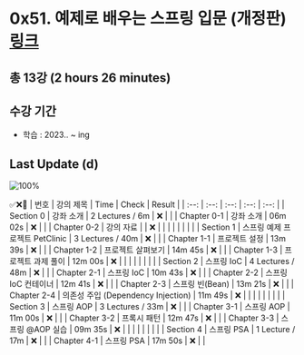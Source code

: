 # 0x51. 예제로 배우는 스프링 입문 (개정판) [링크](https://www.inflearn.com/course/spring_revised_edition)

## 총 13강 (2 hours 26 minutes)

## 수강 기간 
- 학습          : 2023.. ~ ing

## Last Update (d)    

![100%](https://progress-bar.dev/0/?scale=13&title=progress&width=500&color=babaca&suffix=/13)

✅❌:hammer:
| 번호 | 강의 제목 | Time | Check | Result |
| :--: | :--: | :--: | :--: | :--: |
| Section 0 | 강좌 소개 | 2 Lectures / 6m | ❌ |  |
| Chapter 0-1 | 강좌 소개 | 06m 02s | ❌ | |
| Chapter 0-2 | 강의 자료 |  | ❌ | |
| | | | | |
| Section 1 | 스프링 예제 프로젝트 PetClinic | 3 Lectures / 40m | ❌ | |
| Chapter 1-1 | 프로젝트 설정 | 13m 39s | ❌ | | 
| Chapter 1-2 | 프로젝트 살펴보기 | 14m 45s | ❌ | |
| Chapter 1-3 | 프로젝트 과제 풀이 | 12m 00s | ❌ | | 
| | | | | |
| Section 2 | 스프링 IoC | 4 Lectures / 48m | ❌ | |
| Chapter 2-1 | 스프링 IoC | 10m 43s | ❌ | | 
| Chapter 2-2 | 스프링 IoC 컨테이너 | 12m 41s | ❌ | |
| Chapter 2-3 | 스프링 빈(Bean) | 13m 21s | ❌ | | 
| Chapter 2-4 | 의존성 주입 (Dependency Injection) | 11m 49s | ❌ | | 
| | | | | |
| Section 3 | 스프링 AOP | 3 Lectures / 33m | ❌ | |
| Chapter 3-1 | 스프링 AOP | 11m 00s | ❌ | | 
| Chapter 3-2 | 프록시 패턴 | 12m 47s | ❌ | |
| Chapter 3-3 | 스프링 @AOP 실습 | 09m 35s | ❌ | | 
| | | | | |
| Section 4 | 스프링 PSA | 1 Lecture / 17m | ❌ | | 
| Chapter 4-1 | 스프링 PSA | 17m 50s | ❌ | | 
